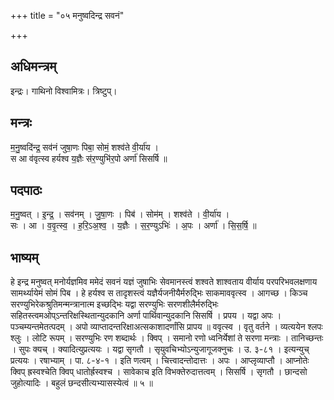 +++
title = "०५ मनुष्वदिन्द्र सवनं"

+++
## अधिमन्त्रम्
इन्द्रः। गाथिनो विश्वामित्रः। त्रिष्टुप्।

## मन्त्रः
म॒नु॒ष्वदि॑न्द्र॒ सव॑नं जुषा॒णः पिबा॒ सोमं॒ शश्व॑ते वी॒र्या॑य ।  
स आ व॑वृत्स्व हर्यश्व य॒ज्ञैः स॑र॒ण्युभि॑र॒पो अर्णा॑ सिसर्षि ॥

## पदपाठः
म॒नु॒ष्वत् । इ॒न्द्र॒ । सव॑नम् । जु॒षा॒णः । पिब॑ । सोम॑म् । शश्व॑ते । वी॒र्या॑य ।  
सः । आ । व॒वृ॒त्स्व॒ । ह॒रि॒ऽअ॒श्व॒ । य॒ज्ञैः । स॒र॒ण्युऽभिः॑ । अ॒पः । अर्णा॑ । सि॒स॒र्षि॒ ॥

## भाष्यम्
हे इन्द्र मनुष्वत् मनोर्यज्ञमिव ममेदं सवनं यज्ञं जुषाभिः सेवमानस्त्वं शश्वते शाश्वताय वीर्याय परपरिभवलक्षणाय सामर्थ्यायेमं सोमं पिब । हे हर्यश्व स तादृशस्त्वं यज्ञैर्यजनीयैर्मरुद्भिः साकमाववृत्स्व । आगच्छ । किञ्च सरण्युभिरेकश्रुतिमन्मन्त्रानात्म इच्छद्भिः यद्वा सरण्युभिः सरणशीलैर्मरुद्भिः सहितस्त्वमओप्ऽन्तरिक्षस्थितान्युदकानि अर्णा पार्थिवान्युदकानि सिसर्षि । प्रपय । यद्वा अपः । पञ्चम्यन्तमेतत्पदम् । अपो व्याप्तादन्तरिक्षाअत्सकाशादर्णांसि प्रापय ॥ ववृत्स्व । वृतु वर्तने । व्यत्ययेन श्लपः श्लुः । लोटि रूपम् । सरण्युभिः रण शब्दार्थः । क्विप् । समानो रणो ध्वनिर्येशां ते सरणा मन्त्राः । तानिच्छन्तः । सुपः क्यच् । क्यादित्युप्रत्ययः । यद्वा सृगतौ । सृयुवचिभ्योऽन्युजागूजक्नुचः । उ. ३-८१ । इत्यन्युच् प्रत्ययः । रषाभ्याम् । पा. ८-४-१ । इति णत्वम् । चित्त्वादन्तोदात्तः । अपः । आप्लृव्याप्तौ । आप्नोतेः क्विप् ह्रस्वश्चेति क्विप् धातोर्ह्रस्वश्च । सावेकाच इति विभक्तेरुदात्तत्वम् । सिसर्षि । सृगतौ । छान्दसो जुहोत्यादिः । बहुलं छन्दसीत्यभ्यासस्येत्वं ॥ ५ ॥